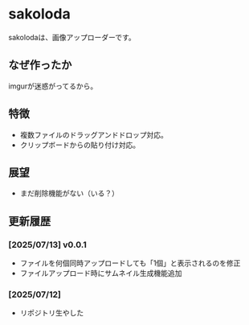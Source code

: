 # sakoloda

sakolodaは、画像アップローダーです。

## なぜ作ったか

imgurが迷惑がってるから。

## 特徴

- 複数ファイルのドラッグアンドドロップ対応。
- クリップボードからの貼り付け対応。

## 展望

- まだ削除機能がない（いる？）

## 更新履歴

### [2025/07/13] v0.0.1

- ファイルを何個同時アップロードしても「1個」と表示されるのを修正
- ファイルアップロード時にサムネイル生成機能追加

### [2025/07/12]

- リポジトリ生やした
